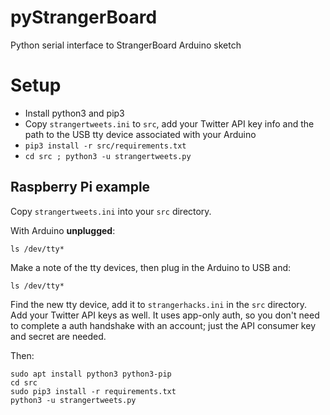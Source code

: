 # pyStrangerBoard
Python serial interface to StrangerBoard Arduino sketch

# Setup

* Install python3 and pip3
* Copy `strangertweets.ini` to `src`, add your Twitter API key info and the path to the USB tty device associated with your Arduino
* `pip3 install -r src/requirements.txt`
* `cd src ; python3 -u strangertweets.py`

## Raspberry Pi example

Copy `strangertweets.ini` into your `src` directory.

With Arduino **unplugged**:

    ls /dev/tty*
    
Make a note of the tty devices, then plug in the Arduino to USB and:

    ls /dev/tty*

Find the new tty device, add it to `strangerhacks.ini` in the `src` directory. Add your Twitter API keys as well. It uses
app-only auth, so you don't need to complete a auth handshake with an account; just the API consumer key and secret are needed.

Then:

    sudo apt install python3 python3-pip
    cd src
    sudo pip3 install -r requirements.txt
    python3 -u strangertweets.py
